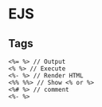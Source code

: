 # EJS
## Tags
```
<%= %> // Output
<% %> // Execute
<%- %> // Render HTML
<%% %%> // Show <% or %>
<%# %> // comment
<%- %>
```
